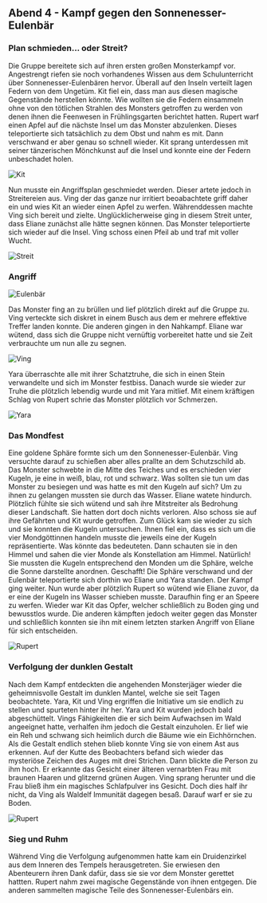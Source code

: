 ## Abend 4 - Kampf gegen den Sonnenesser-Eulenbär

### Plan schmieden... oder Streit?

Die Gruppe bereitete sich auf ihren ersten großen Monsterkampf vor. Angestrengt riefen sie noch vorhandenes Wissen aus dem Schulunterricht über Sonnenesser-Eulenbären hervor. Überall auf den Inseln verteilt lagen Federn von dem Ungetüm. Kit fiel ein, dass man aus diesen magische Gegenstände herstellen könnte. Wie wollten sie die Federn einsammeln ohne von den tötlichen Strahlen des Monsters getroffen zu werden von denen ihnen die Feenwesen in Frühlingsgarten berichtet hatten. Rupert warf einen Apfel auf die nächste Insel um das Monster abzulenken. Dieses teleportierte sich tatsächlich zu dem Obst und nahm es mit. Dann verschwand er aber genau so schnell wieder. Kit sprang unterdessen mit seiner tänzerischen Mönchkunst auf die Insel und konnte eine der Federn unbeschadet holen.

![Kit](/docs/assets/images/04_Kit_springt.jpg)

Nun musste ein Angriffsplan geschmiedet werden. Dieser artete jedoch in Streitereien aus. Ving der das ganze nur irritiert beoabachtete griff daher ein und wies Kit an wieder einen Apfel zu werfen. Währenddessen machte Ving sich bereit und zielte. Unglücklicherweise ging in diesem Streit unter, dass Eliane zunächst alle hätte segnen können. Das Monster teleportierte sich wieder auf die Insel. Ving schoss einen Pfeil ab und traf mit voller Wucht.

![Streit](/docs/assets/images/04-Eliane-genervt.jpg)

### Angriff

![Eulenbär](/docs/assets/images/04-Eulenbaer.jpg)

Das Monster fing an zu brüllen und lief plötzlich direkt auf die Gruppe zu. Ving verteckte sich diskret in einem Busch aus dem er mehrere effektive Treffer landen konnte. Die anderen gingen in den Nahkampf. Eliane war wütend, dass sich die Gruppe nicht vernüftig vorbereitet hatte und sie Zeit verbrauchte um nun alle zu segnen.

![Ving](/docs/assets/images/04-Ving-im-Busch.jpeg)

Yara überraschte alle mit ihrer Schatztruhe, die sich in einen Stein verwandelte und sich im Monster festbiss. Danach wurde sie wieder zur Truhe die plötzlich lebendig wurde und mit Yara mitlief. Mit einem kräftigen Schlag von Rupert schrie das Monster plötzlich vor Schmerzen.

![Yara](/docs/assets/images/04-Yaras-Schatzkiste.jpeg)

### Das Mondfest

Eine goldene Sphäre formte sich um den Sonnenesser-Eulenbär. Ving versuchte darauf zu schießen aber alles prallte an dem Schutzschild ab. Das Monster schwebte in die Mitte des Teiches und es erschieden vier Kugeln, je eine in weiß, blau, rot und schwarz. Was sollten sie tun um das Monster zu besiegen und was hatte es mit den Kugeln auf sich? Um zu ihnen zu gelangen mussten sie durch das Wasser. Eliane watete hindurch. Plötzlich fühlte sie sich wütend und sah ihre Mitstreiter als Bedrohung dieser Landschaft. Sie hatten dort doch nichts verloren. Also schoss sie auf ihre Gefährten und Kit wurde getroffen. Zum Glück kam sie wieder zu sich und sie konnten die Kugeln untersuchen. Ihnen fiel ein, dass es sich um die vier Mondgöttinnen handeln musste die jeweils eine der Kugeln repräsentierte. Was könnte das bedeuteten. Dann schauten sie in den Himmel und sahen die vier Monde als Konstellation am Himmel. Natürlich! Sie mussten die Kugeln entsprechend den Monden um die Sphäre, welche die Sonne darstellte anordnen. Geschafft! Die Sphäre verschwand und der Eulenbär teleportierte sich dorthin wo Eliane und Yara standen. Der Kampf ging weiter. Nun wurde aber plötzlich Rupert so wütend wie Eliane zuvor, da er eine der Kugeln ins Wasser schieben musste. Daraufhin fing er an Speere zu werfen. Wieder war Kit das Opfer, welcher schließlich zu Boden ging und bewusstlos wurde. Die anderen kämpften jedoch weiter gegen das Monster und schließlich konnten sie ihn mit einem letzten starken Angriff von Eliane für sich entscheiden.

![Rupert](/docs/assets/images/04-Rupert-raged.jpeg)

### Verfolgung der dunklen Gestalt

Nach dem Kampf entdeckten die angehenden Monsterjäger wieder die geheimnisvolle Gestalt im dunklen Mantel, welche sie seit Tagen beobachtete. Yara, Kit und Ving ergriffen die Initiative um sie endlich zu stellen und spurteten hinter ihr her. Yara und Kit wurden jedoch bald abgeschüttelt. Vings Fähigkeiten die er sich beim Aufwachsen im Wald angeeignet hatte, verhalfen ihm jedoch die Gestalt einzuholen. Er lief wie ein Reh und schwang sich heimlich durch die Bäume wie ein Eichhörnchen. Als die Gestalt endlich stehen blieb konnte Ving sie von einem Ast aus erkennen. Auf der Kutte des Beobachters befand sich wieder das mysteriöse Zeichen des Auges mit drei Strichen. Dann blickte die Person zu ihm hoch. Er erkannte das Gesicht einer älteren vernarbten Frau mit braunen Haaren und glitzernd grünen Augen. Ving sprang herunter und die Frau bließ ihm ein magisches Schlafpulver ins Gesicht. Doch dies half ihr nicht, da Ving als Waldelf Immunität dagegen besaß. Darauf warf er sie zu Boden.

![Rupert](/docs/assets/images/04-alte-Frau.jpg)

### Sieg und Ruhm 

Während Ving die Verfolgung aufgenommen hatte kam ein Druidenzirkel aus dem Inneren des Tempels herausgetreten. Sie erwiesen den Abenteurern ihren Dank dafür, dass sie sie vor dem Monster gerettet hattten. Rupert nahm zwei magische Gegenstände von ihnen entgegen. Die anderen sammelten magische Teile des Sonnenesser-Eulenbärs ein.